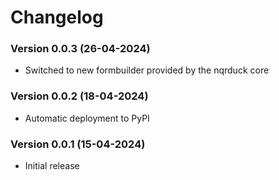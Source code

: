 # Changelog

### Version 0.0.3 (26-04-2024)
- Switched to new formbuilder provided by the nqrduck core
### Version 0.0.2 (18-04-2024)
- Automatic deployment to PyPI

### Version 0.0.1 (15-04-2024)
- Initial release